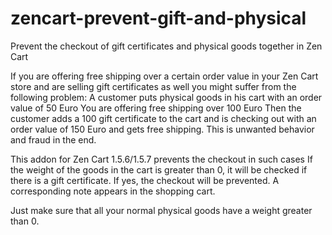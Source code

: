 # zencart-prevent-gift-and-physical
Prevent the checkout of gift certificates and physical goods together in Zen Cart

If you are offering free shipping over a certain order value in your Zen Cart store and are selling gift certificates as well you might suffer from the following problem:
A customer puts physical goods in his cart with an order value of 50 Euro
You are offering free shipping over 100 Euro
Then the customer adds a 100 gift certificate to the cart and is checking out with an order value of 150 Euro and gets free shipping.
This is unwanted behavior and fraud in the end.

This addon for Zen Cart 1.5.6/1.5.7 prevents the checkout in such cases
If the weight of the goods in the cart is greater than 0, it will be checked if there is a gift certificate.
If yes, the checkout will be prevented.
A corresponding note appears in the shopping cart.

Just make sure that all your normal physical goods have a weight greater than 0.
